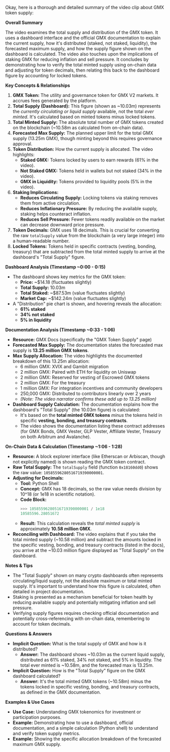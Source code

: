 Okay, here is a thorough and detailed summary of the video clip about GMX token supply:

**Overall Summary**

The video examines the total supply and distribution of the GMX token. It uses a dashboard interface and the official GMX documentation to explain the current supply, how it's distributed (staked, not staked, liquidity), the forecasted maximum supply, and how the supply figure shown on the dashboard is calculated. The video also touches upon the implications of staking GMX for reducing inflation and sell pressure. It concludes by demonstrating how to verify the total minted supply using on-chain data and adjusting for token decimals, then relating this back to the dashboard figure by accounting for locked tokens.

**Key Concepts & Relationships**

1.  **GMX Token:** The utility and governance token for GMX V2 markets. It accrues fees generated by the platform.
2.  **Total Supply (Dashboard):** This figure (shown as ~10.03m) represents the *currently circulating or liquid supply* available, not the total *ever minted*. It's calculated based on minted tokens minus locked tokens.
3.  **Total Minted Supply:** The absolute total number of GMX tokens created on the blockchain (~10.58m as calculated from on-chain data).
4.  **Forecasted Max Supply:** The planned upper limit for the total GMX supply (13.25m GMX), though minting beyond this requires governance approval.
5.  **Token Distribution:** How the current supply is allocated. The video highlights:
    *   **Staked GMX:** Tokens locked by users to earn rewards (61% in the video).
    *   **Not Staked GMX:** Tokens held in wallets but not staked (34% in the video).
    *   **GMX in Liquidity:** Tokens provided to liquidity pools (5% in the video).
6.  **Staking Implications:**
    *   **Reduces Circulating Supply:** Locking tokens via staking removes them from active circulation.
    *   **Reduces Inflationary Pressure:** By reducing the available supply, staking helps counteract inflation.
    *   **Reduces Sell Pressure:** Fewer tokens readily available on the market can decrease downward price pressure.
7.  **Token Decimals:** GMX uses 18 decimals. This is crucial for converting the raw `totalSupply` value from the blockchain (a very large integer) into a human-readable number.
8.  **Locked Tokens:** Tokens held in specific contracts (vesting, bonding, treasury) that are subtracted from the total minted supply to arrive at the dashboard's "Total Supply" figure.

**Dashboard Analysis (Timestamp ~0:00 - 0:15)**

*   The dashboard shows key metrics for the GMX token:
    *   **Price:** ~$14.18 (fluctuates slightly)
    *   **Total Supply:** 10.03m
    *   **Total Staked:** ~$87.53m (value fluctuates slightly)
    *   **Market Cap:** ~$142.24m (value fluctuates slightly)
*   A "Distribution" pie chart is shown, and hovering reveals the allocation:
    *   **61% staked**
    *   **34% not staked**
    *   **5% in liquidity**

**Documentation Analysis (Timestamp ~0:33 - 1:06)**

*   **Resource:** GMX Docs (specifically the "GMX Token Supply" page)
*   **Forecasted Max Supply:** The documentation states the forecasted max supply is **13.25 million GMX tokens**.
*   **Max Supply Allocation:** The video highlights the documented breakdown of this 13.25m allocation:
    *   6 million GMX: XVIX and Gambit migration
    *   2 million GMX: Paired with ETH for liquidity on Uniswap
    *   2 million GMX: Reserved for vesting of Escrowed GMX tokens
    *   2 million GMX: For the treasury
    *   1 million GMX: For integration incentives and community developers
    *   250,000 GMX: Distributed to contributors linearly over 2 years
    *   *(Note: The video narrator confirms these add up to 13.25 million)*
*   **Dashboard Supply Calculation:** The documentation explains how the dashboard's "Total Supply" (the 10.03m figure) is calculated:
    *   It's based on the **total minted GMX tokens** *minus* the tokens held in specific **vesting, bonding, and treasury contracts**.
    *   The video shows the documentation listing these contract addresses (for GMX Bonds, GMX Vester, GLP Vester, Affiliate Vester, Treasury on both Arbitrum and Avalanche).

**On-Chain Data & Calculation (Timestamp ~1:06 - 1:28)**

*   **Resource:** A block explorer interface (like Etherscan or Arbiscan, though not explicitly named) is shown reading the GMX token contract.
*   **Raw Total Supply:** The `totalSupply` field (function `0x18160dd0`) shows the raw value: `10585596280516719390000001`.
*   **Adjusting for Decimals:**
    *   **Tool:** Python Shell
    *   **Concept:** GMX has 18 decimals, so the raw value needs division by 10^18 (or 1e18 in scientific notation).
    *   **Code Block:**
        ```python
        >>> 10585596280516719390000001 / 1e18
        10585596.28051672
        ```
    *   **Result:** This calculation reveals the *total minted supply* is approximately **10.58 million GMX**.
*   **Reconciling with Dashboard:** The video explains that if you take the total minted supply (~10.58 million) and subtract the amounts locked in the specific vesting, bonding, and treasury contracts (listed in the docs), you arrive at the ~10.03 million figure displayed as "Total Supply" on the dashboard.

**Notes & Tips**

*   The "Total Supply" shown on many crypto dashboards often represents circulating/liquid supply, not the absolute maximum or total minted supply. It's important to understand how this figure is calculated, often detailed in project documentation.
*   Staking is presented as a mechanism beneficial for token health by reducing available supply and potentially mitigating inflation and sell pressure.
*   Verifying supply figures requires checking official documentation and potentially cross-referencing with on-chain data, remembering to account for token decimals.

**Questions & Answers**

*   **Implicit Question:** What is the total supply of GMX and how is it distributed?
    *   **Answer:** The dashboard shows ~10.03m as the current liquid supply, distributed as 61% staked, 34% not staked, and 5% in liquidity. The total ever minted is ~10.58m, and the forecasted max is 13.25m.
*   **Implicit Question:** How is the "Total Supply" figure on the GMX dashboard calculated?
    *   **Answer:** It's the total minted GMX tokens (~10.58m) minus the tokens locked in specific vesting, bonding, and treasury contracts, as defined in the GMX documentation.

**Examples & Use Cases**

*   **Use Case:** Understanding GMX tokenomics for investment or participation purposes.
*   **Example:** Demonstrating how to use a dashboard, official documentation, and a simple calculation (Python shell) to understand and verify token supply metrics.
*   **Example:** Showing the specific allocation breakdown of the forecasted maximum GMX supply.